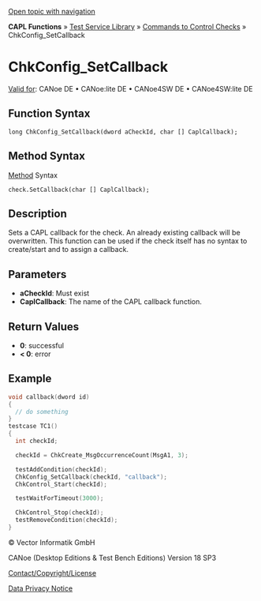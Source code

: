 [Open topic with navigation](../../../../../CANoeDEFamily.htm#Topics/CAPLFunctions/Test/Functions/CAPLfunctionChkConfigSetCallback.md)

**CAPL Functions** » [Test Service Library](../CAPLfunctionsTSLOverview.md) » [Commands to Control Checks](../CAPLfunctionsTSLCheckControlCommands.md) » ChkConfig_SetCallback

# ChkConfig_SetCallback

[Valid for](../../../Shared/FeatureAvailability.md): CANoe DE • CANoe:lite DE • CANoe4SW DE • CANoe4SW:lite DE

## Function Syntax

```
long ChkConfig_SetCallback(dword aCheckId, char [] CaplCallback);
```

## Method Syntax

[Method](../../../Shared/CAPL/General/ClassesAndObjects.md) Syntax

```
check.SetCallback(char [] CaplCallback);
```

## Description

Sets a CAPL callback for the check. An already existing callback will be overwritten. This function can be used if the check itself has no syntax to create/start and to assign a callback.

## Parameters

- **aCheckId**: Must exist
- **CaplCallback**: The name of the CAPL callback function.

## Return Values

- **0**: successful
- **< 0**: error

## Example

```c
void callback(dword id)
{
  // do something
}
testcase TC1()
{
  int checkId;

  checkId = ChkCreate_MsgOccurrenceCount(MsgA1, 3);

  testAddCondition(checkId);
  ChkConfig_SetCallback(checkId, "callback");
  ChkControl_Start(checkId);

  testWaitForTimeout(3000);

  ChkControl_Stop(checkId);
  testRemoveCondition(checkId);
}
```

© Vector Informatik GmbH

CANoe (Desktop Editions & Test Bench Editions) Version 18 SP3

[Contact/Copyright/License](../../../Shared/ContactCopyrightLicense.md)

[Data Privacy Notice](https://www.vector.com/int/en/company/get-info/privacy-policy/)
